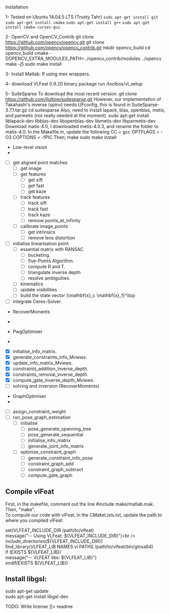 <snippet>
  <content><![CDATA[
# ${1:Project Name}

## Installation

1- Tested on Ubuntu 14.04.5 LTS (Trusty Tahr)
`sudo apt-get install git`
`sudo apt-get install cmake`
`sudo apt-get install g++`
`sudo apt-get install cmake-curses-gui`

2- OpenCV and OpenCV_Contrib
git clone https://github.com/opencv/opencv.git
git clone https://github.com/opencv/opencv_contrib.git
mkdir opencv_build
cd opencv_build
cmake -DOPENCV_EXTRA_MODULES_PATH=../opencv_contrib/modules ../opencv
make -j5
sudo make install

3- Install Matlab:
If using mex wrappers.

4- download VLFeat 0.9.20 binary package
run <VLFEATROOT>/toolbox/vl_setup

5- SuiteSparse
To download the most recent version:
git clone https://github.com/jluttine/suitesparse.git
However, our implementation of Takahashi's inverse (spinv) needs UFconfig, this is found in SuiteSparse-3.7.1.tar.gz
cd suitesparse
Also, need to install lapack, blas, openblas, metis, and parmetis (not really needed at the moment).
sudo apt-get install liblapack-dev libblas-dev libopenblas-dev libmetis-dev libparmetis-dev
Download matis-4.0, I downloaded metis-4.0.3, and rename the folder to matis-4.0.
In the Makefile.in, update the following
CC = gcc
OPTFLAGS = -O3 
COPTIONS = -fPIC
Then;
make
sudo make install

- Low-level vision
- 
- [ ] get aligned point matches
    - [ ] get image
    - [ ] get features
        - [ ] get sift
        - [ ] get fast
        - [ ] get kaze
    - [ ] track features
        - [ ] track sift
        - [ ] track fast
        - [ ] track kaze
        - [ ] remove points_at_infinity
    - [ ] calibrate image_points
        - [ ] get intrinsics
        - [ ] remove lens distortion
- [ ] initialise linearisation point
    - [ ] essential matrix with RANSAC
        - [ ] bucketing.
        - [ ] five-Points Algorithm.
        - [ ] compute R and T.
        - [ ] triangulate inverse depth
        - [ ] resolve ambiguities.
    - [ ] kinematics
    - [ ] update visibilities
    - [ ] build the state vector (\mathbf{x}_c \mathbf{x}_f)^\top
- [ ] integrate Ceres-Solver.

- RecoverMoments
- 

- PwgOptimiser
-
- [x] initialise_info_matrix.
- [x] generate_constraints_info_Mviews.
- [x] update_info_matrix_Mviews.
- [x] constraints_addition_inverse_depth.
- [x] constraints_removal_inverse_depth.
- [x] compute_gate_inverse_depth_Mviews.
- [ ] solving and inversion (RecoverMoments).
    
- GraphOptimiser
- 
- [ ] assign_constraint_weight
- [ ] run_pose_graph_estimation
    - [ ] initialise
        - [ ] pose_generate_spanning_tree
        - [ ] pose_generate_sequential
        - [ ] initialise_info_matrix
        - [ ] generate_joint_info_matrix
    - [ ] optimise_constraint_graph
        - [ ] generate_constraint_info_pose
        - [ ] constraint_graph_add
        - [ ] constraint_graph_subtract
        - [ ] compute_gate_graph
    
Compile vlFeat
--------------
First, in the makefile, comment out the line #include make/matlab.mak. Then, "make". <br />
To compule our code with vlFeat, in the CMakeLists.txt, update the path to where you compiled vlFeat:

set(VLFEAT_INCLUDE_DIR /path/to/vlfeat)<br />
message("-- Using VLFeat: ${VLFEAT_INCLUDE_DIR}")<br />
include_directories(${VLFEAT_INCLUDE_DIR})<br />
find_library(VLFEAT_LIB NAMES vl PATHS /path/to/vlfeat/bin/glnxa64)<br />
if (EXISTS ${VLFEAT_LIB})<br />
	message("-- VLFEAT libs: ${VLFEAT_LIB}")<br />
endif(EXISTS ${VLFEAT_LIB})<br />

Install libgsl: 
--------------
sudo apt-get update<br />
sudo apt-get install libgsl-dev<br />

TODO: Write license
]]></content>
  <tabTrigger>readme</tabTrigger>
</snippet>
